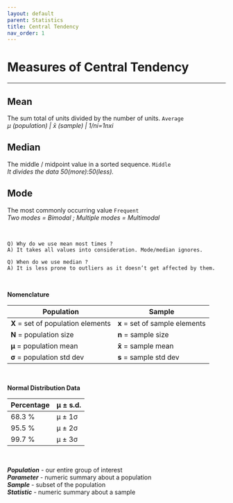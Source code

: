 ```yaml
---
layout: default
parent: Statistics
title: Central Tendency
nav_order: 1
---
```


# Measures of Central Tendency
---


## Mean

The sum total of units divided by the number of units. `Average`   
*μ  (population) \| x̄  (sample) \| 1/ni=1nxi*

## Median

The middle / midpoint value in a sorted sequence. `Middle`  
*It divides the data 50(more):50(less).*

## Mode

The most commonly occurring value `Frequent`   
*Two modes = Bimodal ; Multiple modes = Multimodal*

&nbsp;

```
Q) Why do we use mean most times ?
A) It takes all values into consideration. Mode/median ignores.

Q) When do we use median ?
A) It is less prone to outliers as it doesn’t get affected by them.
```

&nbsp;

**Nomenclature**

| Population | Sample |
|--|--|
|**X** = set of population elements | **x** = set of sample elements |
|**N** = population size | **n** = sample size  |
|**μ** = population mean | **x̄** = sample mean  |
|**σ** = population std dev | **s** = sample std dev |


&nbsp;

**Normal Distribution Data**


| Percentage | μ ± s.d. |
|--|--|
| 68.3 % | μ ± 1σ |
| 95.5 % | μ ± 2σ |
| 99.7 % | μ ± 3σ |

  &nbsp;
  &nbsp;

**_Population_** - our entire group of interest  
***Parameter*** - numeric summary about a population  
**_Sample_** - subset of the population  
**_Statistic_** - numeric summary about a sample
